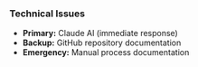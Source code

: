 ### Technical Issues

- **Primary:** Claude AI (immediate response)
- **Backup:** GitHub repository documentation
- **Emergency:** Manual process documentation
